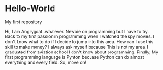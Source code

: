 # Hello-World
My first repository

Hi, I am Angrygoat..whatever. Newbie on programming but I have to try.
Back to my first passion in programming when I watched the spy movies.
I don't know what to do if I decide to jump into this area. How can I use this skill to make money?
I always ask myself because This is not my area. I graduated from aviation school I don't know about programming.
Finally, My first programming language is Pyhton becuase Python can do almost everything and every field. So, move on!




